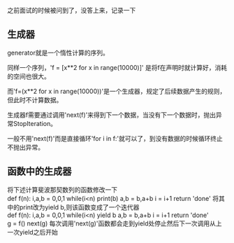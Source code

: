 之前面试的时候被问到了，没答上来，记录一下  
  
## 生成器  
  
generator就是一个惰性计算的序列。  
  
同样一个序列，'f = [x**2 for x in range(10000)]' 是将f在声明时就计算好，消耗的空间也很大。  
  
而'f=(x**2 for x in range(10000))'是一个生成器，规定了后续数据产生的规则，但此时不计算数据。  
  
生成器f需要通过调用'next(f)'来得到下一个数据，当没有下一个数据时，抛出异常StopIteration。  
  
一般不用'next(f)'而是直接循环'for i in f:'就可以了，到没有数据的时候循环终止不抛出异常。  
  
## 函数中的生成器  
  
将下述计算斐波那契数列的函数修改一下  
    def f(n):
      i,a,b = 0,0,1
      while(i<n)
        print(b)
        a,b = b,a+b
        i = i+1
      return 'done'
将其中的print改为yield b,则该函数变成了一个迭代器  
    def f(n):
      i,a,b = 0,0,1
      while(i<n)
        yield b
        a,b = b,a+b
        i = i+1
      return 'done'  
    g = f()
    next(g)
每次调用'next(g)'函数都会走到yield处停止然后下一次调用从上一次yield之后开始  
  
